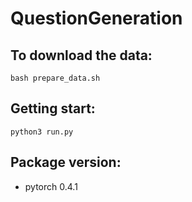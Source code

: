 # QuestionGeneration

## To download the data:

    bash prepare_data.sh

## Getting start:

    python3 run.py

## Package version:
*   pytorch 0.4.1

